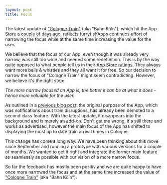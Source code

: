 ```yaml
---
layout: post
title: Focus
---
```



The latest update of ["Cologne Train"](http://ffapps.me/bahn) (aka "Bahn Köln"), 
which hit the App Store a [couple of days ago](http://twitter.com/#!/furryfishApps/status/168091577032511488), 
reflects [furryfishApps](http://furryfishApps.com) continuos effort of narrowing the focus 
while at the same time increasing the value for the user. 

We believe that the focus of our App, even though it was already very narrow, was still too 
wide and needed some redefinition. This is by the way quite opposed to what people tell us 
in their [App Store ratings](http://dlinsin.github.com/2011/11/20/AppStoreRatings.html). They 
always want more bells & whistles and they all want it for free. So our decision to narrow the 
focus of "Cologne Train" might seem contradicting. However, we believe it's the right step: 

_The more narrow focused an App is, the better it can be at what it does - hence more valuable for the user._

As outlined in a [previous blog post](http://dlinsin.github.com/2011/07/31/Appdate.html): the 
original purpose of the App, which was notifications about train disruptions, has already been 
demoted to a second class feature. With the latest update, it disappears into the background 
and is merely an add-on. Don't get me wrong, it's still there and works as advertised, however 
the main focus of the App has shifted to displaying the most up to date train arrival times 
in Cologne. 

This change has come a long way. We have been thinking about this move since September and running 
a prototype with various versions for a couple of months. We wanted to get it right and integrate 
the former main feature as seamlessly as possible with our vision of a more narrow focus. 

So far the feedback has mostly been positiv and we are quite happy to have once more narrowed 
the focus and at the same time increased the value of ["Cologne Train"](http://ffapps.me/bahn) (aka "Bahn Köln").
